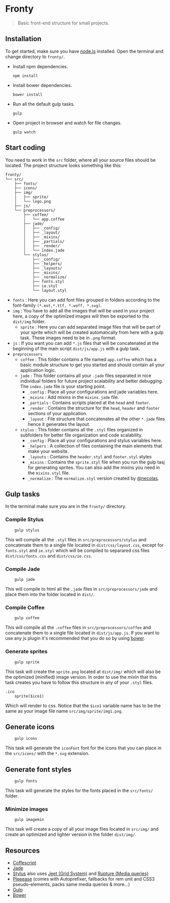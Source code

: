 # Fronty

> Basic front-end structure for small projects.

## Installation

To get started, make sure you have [node.js](http://nodejs.org/) installed.
Open the terminal and change directory to `fronty/`.

* Install npm dependencies. 
    ```
    npm install
    ```
* Install bower dependencies. 
    ```
    bower install
    ```
* Run all the default gulp tasks. 
    ```
    gulp
    ```
* Open project in browser and watch for file changes. 
    ```
    gulp watch
    ```

## Start coding

You need to work in the `src` folder, where all your source files should be located. The project structure looks something like this:
```
fronty/
└── src/
    ├── fonts/
    ├── icons/
    ├── img/
    │   ├── sprite/
    │   └── logo.png
    ├── js/
    └── preprocessors/
        ├── coffee/
        │   └── app.coffee
        ├── jade/
        │   ├── _config/
        │   ├── _layout/
        │   ├── _mixins/
        │   ├── _partials/
        │   ├── _render/
        │   └── index.jade
        └── stylus/
            ├── _config/
            ├── _helpers/
            ├── _layouts/
            ├── _mixins/
            ├── _normalize/
            ├── fonts.styl
            ├── ie.styl
            └── layout.styl
```
* `fonts` : Here you can add font files grouped in folders according to the font-family `(*.eot,*.ttf, *.woff, *.svg)`.
* `img` : You have to add all the images that will be used in your project here, a copy of the optimized images will then be exported to the `dist/img` folder.
    * `sprite` : Here you can add separated image files that will be part of your sprite which will be created  automatically from here with a gulp task. These images need to be in `.png` format.
* `js` : If you want you can add `*.js` files that will be concatenated at the beginning of the main script `dist/js/app.js` with a gulp task.
* `preprocessors`
    * `coffee` : This folder contains a file named `app.coffee` which has a basic module structure to get you started and should contain all your application logic.
    * `jade` : This folder contains all your `.jade` files separated in nice individual folders for future project scalability and better debugging. The `index.jade` file is your starting point.
        * `_config` : Place all your configurations and jade variables here.
	    * `_mixins` : Add mixins in the `mixins.jade` file.
	    * `_partials` : Contains scripts placed at the `head` and `footer`.
	    * `_render` : Contains the structure for the `head`, `header` and `footer` sections of your application.
        * `_layout` : File structure that concatenates all the other `*.jade` files hence it generates the layout.
    * `stylus` : This folder contains all the `.styl` files organized in subfolders for better file organization and code scalability.
    	* `_config` : Place all your configurations and stylus variables here.
    	* `_helpers` : A collection of files containing the main elements that make your website.
    	* `_layouts` : Contains the `header.styl` and `footer.styl` styles
    	* `_mixins` : Contains the `sprite.styl` file when you run the gulp tasj for generating sprites. You can also add the mixins you need in the `mixins.styl` file.
    	* `_normalize` : The `normalize.styl` version created by [@necolas](https://github.com/necolas/normalize.css/).


## Gulp tasks 
In the terminal make sure you are in the `fronty/` directory.


### Compile Stylus
```
	gulp stylus
```
This will compile all the `.styl` files in `src/preprocessors/stylus` and concatenate them to a single file located in `dist/css/layout.css`, except for `fonts.styl` and `ie.styl` which will be compiled to separared css files `dist/css/fonts.css` and `dist/css/ie.css`.

### Compile Jade
```
	gulp jade
```
This will compile to html all the `.jade` files in `src/preprocessors/jade` and place them into the folder located in `dist/`.

### Compile Coffee
```
	gulp coffee
```
This will compile all the `.coffee` files in `src/preprocessors/coffee` and concatenate them to a single file located in `dist/js/app.js`. If you want to use any js plugin it's recommended that you do so by using [bower](http://bower.io).

### Generate sprites

```
	gulp sprite
```
This task will create the `sprite.png` located at `dist/img/` which will also be the optimized (minified) image version.
In order to use the mixin that this task creates you have to follow this structure in any of your `.styl` files. 
```
.ico
	sprite($ico1)
```
Which will render to css. Notice that the `$ico1` variable name has to be the same as your image file name `src/img/sprite/img1.png`.

## Generate icons

```
    gulp icons
```
This task will generate the `iconFont` font for the icons that you can place in the `src/icons/` with the `*.svg` extension.

## Generate font styles
```
    gulp fonts
```
This task will generate the styles for the fonts placed in the `src/fonts/` folder.

### Minimize images
```
	gulp imagemin
```
This task will create a copy of all your image files located in `src/img/` and create an optimized and lighter version in the folder `dist/img/`.


## Resources
* [Coffescript](http://coffeescript.org/)
* [Jade](http://jade-lang.com/)
* [Stylus](https://learnboost.github.io/stylus/) also uses [Jeet (Grid System)](http://jeet.gs/) and [Rupture (Media queries)](https://github.com/jenius/rupture) 
* [Pleeease](http://pleeease.io/) (comes with Autoprefixer, fallbacks for rem unit and CSS3 pseudo-elements, packs same media queries & more...) 
* [Gulp](http://gulpjs.com/)
* [Bower](http://bower.io)